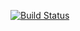 [![Build Status](https://travis-ci.org/Kilograpp/Mattermost-iOS-Swift.svg?branch=master)](https://travis-ci.org/Kilograpp/Mattermost-iOS-Swift)
